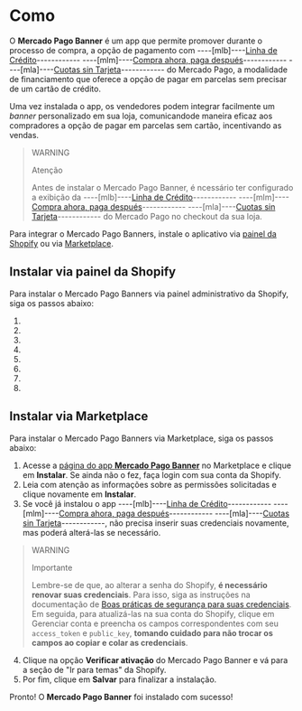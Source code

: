 # Como 

O **Mercado Pago Banner** é um app que permite promover durante o processo de compra, a opção de pagamento com ----[mlb]----[Linha de Crédito](/developers/pt/docs/shopify/integration-configuration/meses-sin-tarjeta)------------ ----[mlm]----[Compra ahora, paga después](/developers/pt/docs/shopify/integration-configuration/meses-sin-tarjeta)------------ ----[mla]----[Cuotas sin Tarjeta](/developers/pt/docs/shopify/integration-configuration/meses-sin-tarjeta)------------ do Mercado Pago, a modalidade de financiamento que oferece a opção de pagar em parcelas sem precisar de um cartão de crédito.

Uma vez instalada o app, os vendedores podem integrar facilmente um _banner_ personalizado em sua loja, comunicandode maneira eficaz aos compradores a opção de pagar em parcelas sem cartão, incentivando as vendas.

> WARNING
>
> Atenção
>
> Antes de instalar o Mercado Pago Banner, é ncessário ter configurado a exibição da ----[mlb]----[Linha de Crédito](/developers/pt/docs/shopify/integration-configuration/meses-sin-tarjeta)------------ ----[mlm]----[Compra ahora, paga después](/developers/pt/docs/shopify/integration-configuration/meses-sin-tarjeta)------------ ----[mla]----[Cuotas sin Tarjeta](/developers/pt/docs/shopify/integration-configuration/meses-sin-tarjeta)------------ do Mercado Pago no checkout da sua loja.

Para integrar o Mercado Pago Banners, instale o aplicativo via [painel da Shopify](/developers/pt/docs/shopify/integration-configuration/checkout-cards#bookmark_instalar_via_painel_da_shopify) ou via [Marketplace](/developers/pt/docs/shopify/integration-configuration/checkout-cards#bookmark_instalar_via_marketplace).

## Instalar via painel da Shopify

Para instalar o Mercado Pago Banners via painel administrativo da Shopify, siga os passos abaixo:

1. 
2.
3.
4.
5.
6.
7.
8.

## Instalar via Marketplace

Para instalar o Mercado Pago Banners via Marketplace, siga os passos abaixo:

1. Acesse a [página do app **Mercado Pago Banner**](https://apps.shopify.com/mercado-pago-cartoes?locale=pt-BR) no Marketplace e clique em **Instalar**. Se ainda não o fez, faça login com sua conta da Shopify.
2. Leia com atenção as informações sobre as permissões solicitadas e clique novamente em **Instalar**.
3. Se você já instalou o app ----[mlb]----[Linha de Crédito](/developers/pt/docs/shopify/integration-configuration/meses-sin-tarjeta)------------ ----[mlm]----[Compra ahora, paga después](/developers/pt/docs/shopify/integration-configuration/meses-sin-tarjeta)------------ ----[mla]----[Cuotas sin Tarjeta](/developers/pt/docs/shopify/integration-configuration/meses-sin-tarjeta)------------, não precisa inserir suas credenciais novamente, mas poderá alterá-las se necessário. 

> WARNING
>
> Importante
>
> Lembre-se de que, ao alterar a senha do Shopify, **é necessário renovar suas credenciais**. Para isso, siga as instruções na documentação de [Boas práticas de segurança para suas credenciais](/developers/pt/docs/shopify/best-practices/credentials-best-practices/secure-credentials). Em seguida, para atualizá-las na sua conta do Shopify, clique em Gerenciar conta e preencha os campos correspondentes com seu `access_token` e `public_key`, **tomando cuidado para não trocar os campos ao copiar e colar as credenciais**.

4. Clique na opção **Verificar ativação** do Mercado Pago Banner e vá para a seção de "Ir para temas" da Shopify.
5. Por fim, clique em **Salvar** para finalizar a instalação.

Pronto! O **Mercado Pago Banner** foi instalado com sucesso!